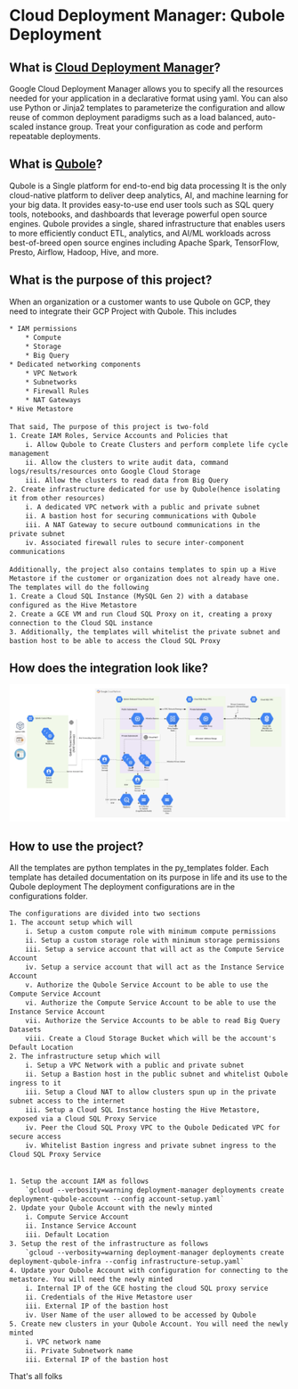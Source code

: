 # Cloud Deployment Manager: Qubole Deployment 

<h2>What is <a href="https://cloud.google.com/deployment-manager/">Cloud Deployment Manager</a>?</h2>
<p>
    Google Cloud Deployment Manager allows you to specify all the resources needed for your application in a declarative format using yaml. 
    You can also use Python or Jinja2 templates to parameterize the configuration and allow reuse of common deployment paradigms such as a load balanced, auto-scaled instance group. 
    Treat your configuration as code and perform repeatable deployments.
</p>

<h2>What is <a href="https://www.qubole.com/">Qubole</a>?</h2>
<p>
    Qubole is a Single platform for end-to-end big data processing
    It is the only cloud-native platform to deliver deep analytics, AI, and machine learning for your big data. 
    It provides easy-to-use end user tools such as SQL query tools, notebooks, and dashboards that leverage powerful open source engines. 
    Qubole provides a single, shared infrastructure that enables users to more efficiently conduct ETL, analytics, and AI/ML workloads 
    across best-of-breed open source engines including Apache Spark, TensorFlow, Presto, Airflow, Hadoop, Hive, and more.
</p>

<h2>What is the purpose of this project?</h2>
<p>
    When an organization or a customer wants to use Qubole on GCP, they need to integrate their GCP Project with Qubole. This includes
    
    * IAM permissions
        * Compute
        * Storage
        * Big Query
    * Dedicated networking components
        * VPC Network
        * Subnetworks
        * Firewall Rules
        * NAT Gateways
    * Hive Metastore
    
    That said, The purpose of this project is two-fold
    1. Create IAM Roles, Service Accounts and Policies that 
        i. Allow Qubole to Create Clusters and perform complete life cycle management
        ii. Allow the clusters to write audit data, command logs/results/resources onto Google Cloud Storage
        iii. Allow the clusters to read data from Big Query
    2. Create infrastructure dedicated for use by Qubole(hence isolating it from other resources)
        i. A dedicated VPC network with a public and private subnet
        ii. A bastion host for securing communications with Qubole
        iii. A NAT Gateway to secure outbound communications in the private subnet
        iv. Associated firewall rules to secure inter-component communications
        
    Additionally, the project also contains templates to spin up a Hive Metastore if the customer or organization does not already have one.
    The templates will do the following
    1. Create a Cloud SQL Instance (MySQL Gen 2) with a database configured as the Hive Metastore
    2. Create a GCE VM and run Cloud SQL Proxy on it, creating a proxy connection to the Cloud SQL instance
    3. Additionally, the templates will whitelist the private subnet and bastion host to be able to access the Cloud SQL Proxy
</p>       

<h2>How does the integration look like?</h2>
<p>
    <img src="./readme_files/qubole_gcp_integration.png" title="Qubole GCP Integration Reference Architecture">
</p>

<h2>How to use the project?</h2>
<p>
    All the templates are python templates in the py_templates folder. Each template has detailed documentation on its purpose in life and its use to the Qubole deployment
    The deployment configurations are in the configurations folder.
</p>

    The configurations are divided into two sections
    1. The account setup which will
        i. Setup a custom compute role with minimum compute permissions
        ii. Setup a custom storage role with minimum storage permissions
        iii. Setup a service account that will act as the Compute Service Account
        iv. Setup a service account that will act as the Instance Service Account
        v. Authorize the Qubole Service Account to be able to use the Compute Service Account
        vi. Authorize the Compute Service Account to be able to use the Instance Service Account
        vii. Authorize the Service Accounts to be able to read Big Query Datasets
        viii. Create a Cloud Storage Bucket which will be the account's Default Location
    2. The infrastructure setup which will
        i. Setup a VPC Network with a public and private subnet
        ii. Setup a Bastion host in the public subnet and whitelist Qubole ingress to it
        iii. Setup a Cloud NAT to allow clusters spun up in the private subnet access to the internet
        iii. Setup a Cloud SQL Instance hosting the Hive Metastore, exposed via a Cloud SQL Proxy Service
        iv. Peer the Cloud SQL Proxy VPC to the Qubole Dedicated VPC for secure access
        iv. Whitelist Bastion ingress and private subnet ingress to the Cloud SQL Proxy Service


    1. Setup the account IAM as follows
        `gcloud --verbosity=warning deployment-manager deployments create deployment-qubole-account --config account-setup.yaml`
    2. Update your Qubole Account with the newly minted
        i. Compute Service Account
        ii. Instance Service Account
        iii. Default Location
    3. Setup the rest of the infrastructure as follows
        `gcloud --verbosity=warning deployment-manager deployments create deployment-qubole-infra --config infrastructure-setup.yaml`
    4. Update your Qubole Account with configuration for connecting to the metastore. You will need the newly minted
        i. Internal IP of the GCE hosting the cloud SQL proxy service
        ii. Credentials of the Hive Metastore user
        iii. External IP of the bastion host
        iv. User Name of the user allowed to be accessed by Qubole
    5. Create new clusters in your Qubole Account. You will need the newly minted
        i. VPC network name
        ii. Private Subnetwork name
        iii. External IP of the bastion host


<p>That's all folks</p>